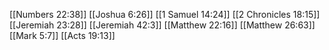 [[Numbers 22:38]]
[[Joshua 6:26]]
[[1 Samuel 14:24]]
[[2 Chronicles 18:15]]
[[Jeremiah 23:28]]
[[Jeremiah 42:3]]
[[Matthew 22:16]]
[[Matthew 26:63]]
[[Mark 5:7]]
[[Acts 19:13]]
